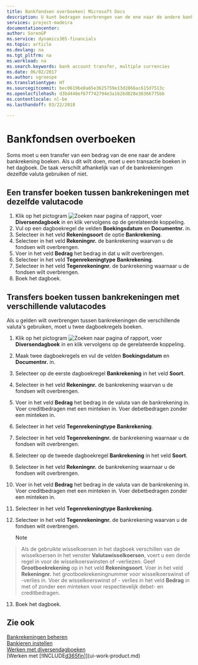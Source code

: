 ```yaml
---
title: Bankfondsen overboeken| Microsoft Docs
description: U kunt bedragen overbrengen van de ene naar de andere bankrekening, inclusief andere valuta's, door de transactie in het dagboek te boeken.
services: project-madeira
documentationcenter: 
author: SorenGP
ms.service: dynamics365-financials
ms.topic: article
ms.devlang: na
ms.tgt_pltfrm: na
ms.workload: na
ms.search.keywords: bank account transfer, multiple currencies
ms.date: 06/02/2017
ms.author: sgroespe
ms.translationtype: HT
ms.sourcegitcommit: bec0619be0a65e3625759e13d2866ac615d7513c
ms.openlocfilehash: d3bd448ef67f742794e3a162bd828e38366775bb
ms.contentlocale: nl-be
ms.lasthandoff: 03/22/2018

---
```

# <a name="transfer-bank-funds"></a>Bankfondsen overboeken
Soms moet u een transfer van een bedrag van de ene naar de andere bankrekening boeken. Als u dit wilt doen, moet u een transactie boeken in het dagboek. De taak verschilt afhankelijk van of de bankrekeningen dezelfde valuta gebruiken of niet.

## <a name="to-post-a-transfer-between-bank-accounts-with-the-same-currency-code"></a>Een transfer boeken tussen bankrekeningen met dezelfde valutacode
1. Klik op het pictogram ![Zoeken naar pagina of rapport](media/ui-search/search_small.png "pictogram Zoeken naar pagina of rapport"), voer **Diversendagboek** in en klik vervolgens op de gerelateerde koppeling.
2. Vul op een dagboekregel de velden **Boekingsdatum** en **Documentnr.** in.
3. Selecteer in het veld **Rekeningsoort** de optie **Bankrekening**.
4. Selecteer in het veld **Rekeningnr.** de bankrekening waarvan u de fondsen wilt overbrengen.
5. Voer in het veld **Bedrag** het bedrag in dat u wilt overbrengen.
6. Selecteer in het veld **Tegenrekeningtype** **Bankrekening**.
7. Selecteer in het veld **Tegenrekeningnr.** de bankrekening waarnaar u de fondsen wilt overbrengen.
8. Boek het dagboek.

## <a name="to-post-a-transfer-between-bank-accounts-with-different-currency-codes"></a>Transfers boeken tussen bankrekeningen met verschillende valutacodes
Als u gelden wilt overbrengen tussen bankrekeningen die verschillende valuta's gebruiken, moet u twee dagboekregels boeken.

1. Klik op het pictogram ![Zoeken naar pagina of rapport](media/ui-search/search_small.png "pictogram Zoeken naar pagina of rapport"), voer **Diversendagboek** in en klik vervolgens op de gerelateerde koppeling.
2. Maak twee dagboekregels en vul de velden **Boekingsdatum** en **Documentnr.** in.
3. Selecteer op de eerste dagboekregel **Bankrekening** in het veld **Soort**.
4. Selecteer in het veld **Rekeningnr.** de bankrekening waarvan u de fondsen wilt overbrengen.
5. Voer in het veld **Bedrag** het bedrag in de valuta van de bankrekening in. Voer creditbedragen met een minteken in. Voer debetbedragen zonder een minteken in.
6. Selecteer in het veld **Tegenrekeningtype** **Bankrekening**.
7. Selecteer in het veld **Tegenrekeningnr.** de bankrekening waarnaar u de fondsen wilt overbrengen.
8. Selecteer op de tweede dagboekregel **Bankrekening** in het veld **Soort**.
9. Selecteer in het veld **Rekeningnr.** de bankrekening waarnaar u de fondsen wilt overbrengen.
10. Voer in het veld **Bedrag** het bedrag in de valuta van de bankrekening in. Voer creditbedragen met een minteken in. Voer debetbedragen zonder een minteken in.
11. Selecteer in het veld **Tegenrekeningtype** **Bankrekening**.  
12. Selecteer in het veld **Tegenrekeningnr.** de bankrekening waarvan u de fondsen wilt overbrengen.

    > [!NOTE]  
>   Als de gebruikte wisselkoersen in het dagboek verschillen van de wisselkoersen in het venster **Valutawisselkoersen**, voert u een derde regel in voor de wisselkoerswinsten of -verliezen. Geef **Grootboekrekening** op in het veld **Rekeningsoort**. Voer in het veld **Rekeningnr.** het grootboekrekeningnummer voor wisselkoerswinst of -verlies in. Voer de wisselkoerswinst of - verlies in het veld **Bedrag** in met of zonder een minteken voor respectievelijk debet- en creditbedragen.
13. Boek het dagboek.

## <a name="see-also"></a>Zie ook
[Bankrekeningen beheren](bank-manage-bank-accounts.md)  
[Bankieren instellen](bank-setup-banking.md)  
[Werken met diversendagboeken](ui-work-general-journals.md)  
[Werken met [!INCLUDE[d365fin](includes/d365fin_md.md)]](ui-work-product.md)


